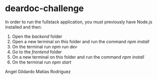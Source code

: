 # deardoc-challenge
In order to run the fullstack application, you must previously have Node.js installed and then:

1. Open the _backend_ folder
2. Open a new terminal on this folder and run the command _npm install_
3. On the terminal run _npm run dev_
4. Go to the _frontend_ folder
5. On a new terminal on this folder and run the command _npm install_
6. On the terminal run _npm start_

Angel Gildardo Matías Rodríguez
